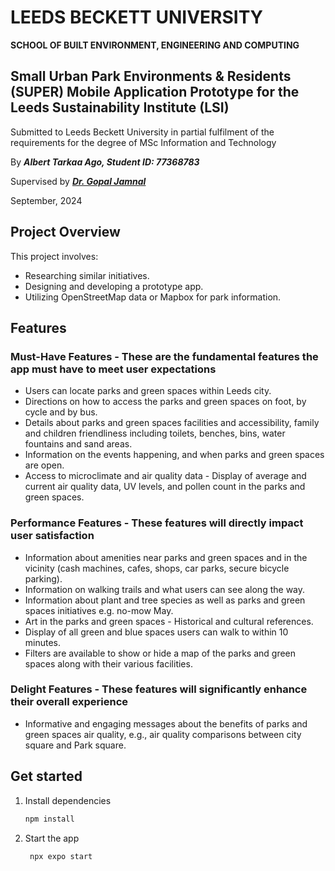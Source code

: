 # LEEDS BECKETT UNIVERSITY
**SCHOOL OF BUILT ENVIRONMENT, ENGINEERING AND COMPUTING**


## Small Urban Park Environments &amp; Residents (SUPER) Mobile Application Prototype for the Leeds Sustainability Institute (LSI)

Submitted to Leeds Beckett University in partial fulfilment of the requirements for the degree of MSc Information and Technology 

By ***Albert Tarkaa Ago, Student ID: 77368783***

Supervised by ***[Dr. Gopal Jamnal](https://www.leedsbeckett.ac.uk/staff/dr-gopal-jamnal)***

September, 2024


## Project Overview

This project involves:
- Researching similar initiatives.
- Designing and developing a prototype app.
- Utilizing OpenStreetMap data or Mapbox for park information.

## Features

### Must-Have Features - These are the fundamental features the app must have to meet user expectations

- Users can locate parks and green spaces within Leeds city. 
- Directions on how to access the parks and green spaces on foot, by cycle and by bus.
- Details about parks and green spaces facilities and accessibility, family and children friendliness including toilets, benches, bins, water fountains and sand areas.
- Information on the events happening, and when parks and green spaces are open.
- Access to microclimate and air quality data - Display of average and current air quality data, UV levels, and pollen count in the parks and green spaces.

### Performance Features - These features will directly impact user satisfaction

- Information about amenities near parks and green spaces and in the vicinity (cash machines, cafes, shops, car parks, secure bicycle parking).
- Information on walking trails and what users can see along the way.
- Information about plant and tree species as well as parks and green spaces initiatives e.g. no-mow May.
- Art in the parks and green spaces - Historical and cultural references.
- Display of all green and blue spaces users can walk to within 10 minutes.
- Filters are available to show or hide a map of the parks and green spaces along with their various facilities.

### Delight Features - These features will significantly enhance their overall experience
 
- Informative and engaging messages about the benefits of parks and green spaces air quality, e.g., air quality comparisons between city square and Park square.


## Get started

1. Install dependencies

   ```bash
   npm install
   ```

2. Start the app

   ```bash
    npx expo start
   ```
